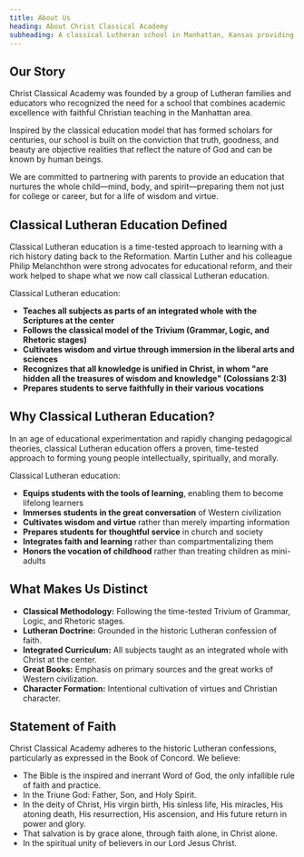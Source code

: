 ```yaml
---
title: About Us
heading: About Christ Classical Academy
subheading: A classical Lutheran school in Manhattan, Kansas providing education rooted in tradition, truth, and excellence.
---
```


## Our Story

Christ Classical Academy was founded by a group of Lutheran families and educators who recognized the need for a school that combines academic excellence with faithful Christian teaching in the Manhattan area.

Inspired by the classical education model that has formed scholars for centuries, our school is built on the conviction that truth, goodness, and beauty are objective realities that reflect the nature of God and can be known by human beings.

We are committed to partnering with parents to provide an education that nurtures the whole child—mind, body, and spirit—preparing them not just for college or career, but for a life of wisdom and virtue.

## Classical Lutheran Education Defined

Classical Lutheran education is a time-tested approach to learning with a rich history dating back to the Reformation. Martin Luther and his colleague Philip Melanchthon were strong advocates for educational reform, and their work helped to shape what we now call classical Lutheran education.

Classical Lutheran education:

- **Teaches all subjects as parts of an integrated whole with the Scriptures at the center**
- **Follows the classical model of the Trivium (Grammar, Logic, and Rhetoric stages)**
- **Cultivates wisdom and virtue through immersion in the liberal arts and sciences**
- **Recognizes that all knowledge is unified in Christ, in whom "are hidden all the treasures of wisdom and knowledge" (Colossians 2:3)**
- **Prepares students to serve faithfully in their various vocations**

## Why Classical Lutheran Education?

In an age of educational experimentation and rapidly changing pedagogical theories, classical Lutheran education offers a proven, time-tested approach to forming young people intellectually, spiritually, and morally.

Classical Lutheran education:

- **Equips students with the tools of learning**, enabling them to become lifelong learners
- **Immerses students in the great conversation** of Western civilization
- **Cultivates wisdom and virtue** rather than merely imparting information
- **Prepares students for thoughtful service** in church and society
- **Integrates faith and learning** rather than compartmentalizing them
- **Honors the vocation of childhood** rather than treating children as mini-adults

## What Makes Us Distinct

- **Classical Methodology:** Following the time-tested Trivium of Grammar, Logic, and Rhetoric stages.
- **Lutheran Doctrine:** Grounded in the historic Lutheran confession of faith.
- **Integrated Curriculum:** All subjects taught as an integrated whole with Christ at the center.
- **Great Books:** Emphasis on primary sources and the great works of Western civilization.
- **Character Formation:** Intentional cultivation of virtues and Christian character.

## Statement of Faith

Christ Classical Academy adheres to the historic Lutheran confessions, particularly as expressed in the Book of Concord. We believe:

- The Bible is the inspired and inerrant Word of God, the only infallible rule of faith and practice.
- In the Triune God: Father, Son, and Holy Spirit.
- In the deity of Christ, His virgin birth, His sinless life, His miracles, His atoning death, His resurrection, His ascension, and His future return in power and glory.
- That salvation is by grace alone, through faith alone, in Christ alone.
- In the spiritual unity of believers in our Lord Jesus Christ.